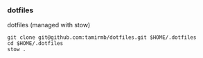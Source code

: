 ### dotfiles

dotfiles (managed with stow)

```
git clone git@github.com:tamirmb/dotfiles.git $HOME/.dotfiles
cd $HOME/.dotfiles
stow .
```
